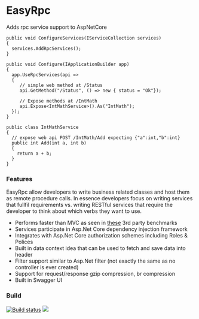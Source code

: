 # EasyRpc
Adds rpc service support to AspNetCore

```
public void ConfigureServices(IServiceCollection services)
{
  services.AddRpcServices();
}

public void Configure(IApplicationBuilder app)
{
  app.UseRpcServices(api =>
  {
     // simple web method at /Status
     api.GetMethod("/Status", () => new { status = "Ok"});

     // Expose methods at /IntMath
     api.Expose<IntMathService>().As("IntMath");
  });
}

public class IntMathService
{
  // expose web api POST /IntMath/Add expecting {"a":int,"b":int}
  public int Add(int a, int b)
  {
    return a + b;
  }
}
```

### Features

EasyRpc allow developers to write business related classes and host them as remote procedure calls.
In essence developers focus on writing services that fullfil requirements vs. writing RESTful services 
that require the developer to think about which verbs they want to use. 

* Performs faster than MVC as seen in [these](https://www.techempower.com/benchmarks/#section=data-r19&hw=ph&test=json&p=zik0zj-zik0zj-zijocf-zik0zj-v&c=6) 3rd party benchmarks
* Services participate in Asp.Net Core dependency injection framework
* Integrates with Asp.Net Core authorization schemes including Roles & Polices
* Built in data context idea that can be used to fetch and save data into header
* Filter support similar to Asp.Net filter (not exactly the same as no controller is ever created)
* Support for request/response gzip compression, br compression
* Built in Swagger UI

### Build
[![Build status](https://ci.appveyor.com/api/projects/status/1sflvdvnetodybab?svg=true)](https://ci.appveyor.com/project/ipjohnson/easyrpc) <a href="https://codecov.io/gh/ipjohnson/EasyRpc">
  <img src="https://codecov.io/gh/ipjohnson/EasyRpc/branch/master/graph/badge.svg" />
</a>



